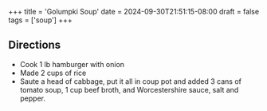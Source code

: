 +++
title = 'Golumpki Soup'
date = 2024-09-30T21:51:15-08:00
draft = false
tags = ['soup']
+++

## Directions

* Cook 1 lb hamburger with onion
* Made 2 cups of rice
* Saute a head of cabbage, put it all in coup pot and added 3 cans of tomato soup, 1 cup beef broth, and Worcestershire sauce, salt and pepper.
